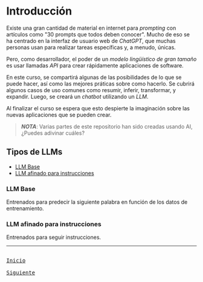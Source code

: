 # Introducción

Existe una gran cantidad de material en internet para _prompting_ con artículos como "30 prompts que todos deben conocer". Mucho de eso se ha centrado en la interfaz de usuario web de _ChatGPT_, que muchas personas usan para realizar tareas específicas y, a menudo, únicas.

Pero, como desarrollador, el poder de un _modelo lingüístico de gran tamaño_ es usar llamadas _API_ para crear rápidamente aplicaciones de software.

En este curso, se compartirá algunas de las posibilidades de lo que se puede hacer, así como las mejores práticas sobre como hacerlo. Se cubrirá algunos casos de uso comunes como resumir, inferir, transformar, y expandir. Luego, se creará un _chatbot_ utilizando un _LLM_.

Al finalizar el curso se espera que esto despierte la imaginación sobre las nuevas aplicaciones que se pueden crear.

> _**NOTA**_: Varias partes de este repositorio han sido creadas usando AI, ¿Puedes adivinar cuáles?


## Tipos de LLMs

- [LLM Base](#llm-base)
- [LLM afinado para instrucciones](#llm-afinado-para-instrucciones)

### LLM Base

Entrenados para predecir la siguiente palabra en función de los datos de entrenamiento.

### LLM afinado para instrucciones

Entrenados para seguir instrucciones.


---

[<kbd> <br> Inicio <br> </kbd>][inicio]
[<kbd> <br> Siguiente <br> </kbd>][siguiente]

[inicio]: README.md
[siguiente]: 02-pautas.md
